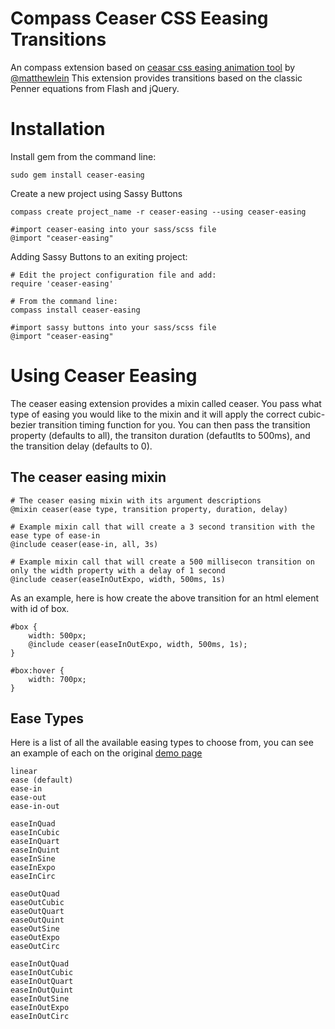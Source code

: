 Compass Ceaser CSS Eeasing Transitions
======================================

An compass extension based on [ceasar css easing animation tool](http://matthewlein.com/ceaser/) by [@matthewlein](http://twitter.com/matthewlein)
This extension provides transitions based on the classic Penner equations from Flash and jQuery.


Installation
============

Install gem from the command line:

    sudo gem install ceaser-easing

Create a new project using Sassy Buttons

    compass create project_name -r ceaser-easing --using ceaser-easing
    
    #import ceaser-easing into your sass/scss file
    @import "ceaser-easing"

    
Adding Sassy Buttons to an exiting project:
    
    # Edit the project configuration file and add:
    require 'ceaser-easing'
    
    # From the command line:
    compass install ceaser-easing
    
    #import sassy buttons into your sass/scss file
    @import "ceaser-easing"
    




Using Ceaser Eeasing
===================

The ceaser easing extension provides a mixin called ceaser. You pass what type of easing you would like to the mixin and it will apply the correct cubic-bezier transition timing function for you. You can then pass the transition property (defaults to all), the transiton duration (defautlts to 500ms), and the transition delay (defaults to 0).
 
The ceaser easing mixin
-----------------------
    
    # The ceaser easing mixin with its argument descriptions
    @mixin ceaser(ease type, transition property, duration, delay)
    
    # Example mixin call that will create a 3 second transition with the ease type of ease-in
    @include ceaser(ease-in, all, 3s)
    
    # Example mixin call that will create a 500 millisecon transition on only the width property with a delay of 1 second
    @include ceaser(easeInOutExpo, width, 500ms, 1s)
    

As an example, here is how create the above transition for an html element with id of box.  
    
    #box {
        width: 500px;
        @include ceaser(easeInOutExpo, width, 500ms, 1s); 
    }
    
    #box:hover {
        width: 700px;
    }
    
    
Ease Types
----------
Here is a list of all the available easing types to choose from, you can see an example of each on the original [demo page](http://matthewlein.com/ceaser/)

    linear 
	ease (default) 
	ease-in 
	ease-out 
	ease-in-out 
    
	easeInQuad 
	easeInCubic 
	easeInQuart 
	easeInQuint 
	easeInSine 
	easeInExpo 
	easeInCirc 

	easeOutQuad 
	easeOutCubic 
	easeOutQuart 
	easeOutQuint 
	easeOutSine 
	easeOutExpo 
	easeOutCirc 

	easeInOutQuad 
	easeInOutCubic 
	easeInOutQuart 
	easeInOutQuint 
	easeInOutSine 
	easeInOutExpo 
	easeInOutCirc  
                    
   
    
    
